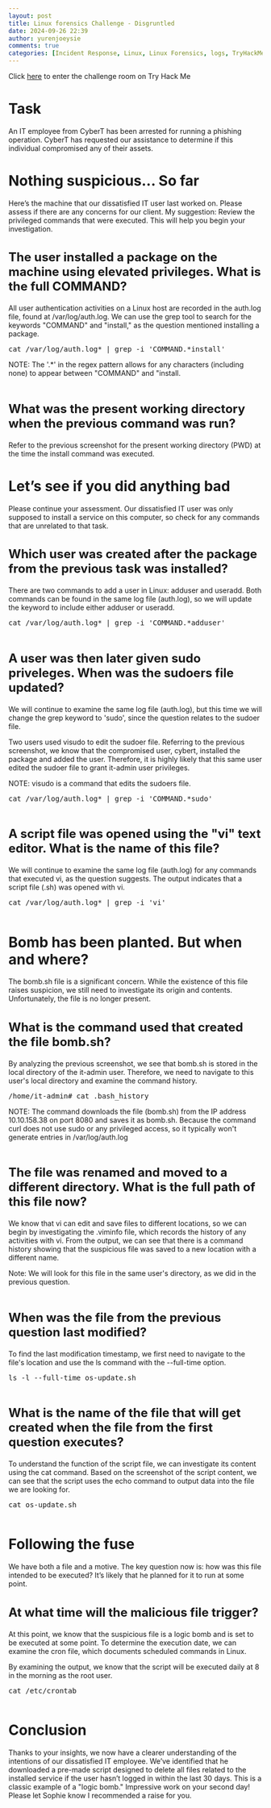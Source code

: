 ```yaml
---
layout: post
title: Linux forensics Challenge - Disgruntled
date: 2024-09-26 22:39
author: yurenjoeysie
comments: true
categories: [Incident Response, Linux, Linux Forensics, logs, TryHackMe Challenge Rooms]
---
```

<!-- wp:paragraph {"fontSize":"small"} -->
<p class="has-small-font-size">Click <a href="https://tryhackme.com/r/room/disgruntled">here</a> to enter the challenge room on Try Hack Me</p>
<!-- /wp:paragraph -->

<!-- wp:heading {"level":1,"fontSize":"large"} -->
<h1 class="wp-block-heading has-large-font-size">Task</h1>
<!-- /wp:heading -->

<!-- wp:paragraph {"align":"justify","fontSize":"small"} -->
<p class="has-text-align-justify has-small-font-size">An IT employee from CyberT has been arrested for running a phishing operation. CyberT has requested our assistance to determine if this individual compromised any of their assets.</p>
<!-- /wp:paragraph -->

<!-- wp:heading {"level":1,"fontSize":"large"} -->
<h1 class="wp-block-heading has-large-font-size">Nothing suspicious... So far</h1>
<!-- /wp:heading -->

<!-- wp:paragraph {"align":"justify","fontSize":"small"} -->
<p class="has-text-align-justify has-small-font-size">Here’s the machine that our dissatisfied IT user last worked on. Please assess if there are any concerns for our client. My suggestion: Review the privileged commands that were executed. This will help you begin your investigation.</p>
<!-- /wp:paragraph -->

<!-- wp:heading {"style":{"typography":{"fontSize":"1.5rem"}}} -->
<h2 class="wp-block-heading" style="font-size:1.5rem"><strong>The user installed a package on the machine using elevated privileges. What is the full COMMAND?</strong></h2>
<!-- /wp:heading -->

<!-- wp:paragraph {"align":"justify","fontSize":"small"} -->
<p class="has-text-align-justify has-small-font-size">All user authentication activities on a Linux host are recorded in the auth.log file, found at /var/log/auth.log. We can use the grep tool to search for the keywords "COMMAND" and "install," as the question mentioned installing a package.</p>
<!-- /wp:paragraph -->

<!-- wp:paragraph {"align":"justify","backgroundColor":"tertiary","fontSize":"small"} -->
<p class="has-text-align-justify has-tertiary-background-color has-background has-small-font-size"><kbd>cat /var/log/auth.log* | grep -i 'COMMAND.*install'</kbd></p>
<!-- /wp:paragraph -->

<!-- wp:paragraph {"align":"justify","backgroundColor":"tertiary","fontSize":"small"} -->
<p class="has-text-align-justify has-tertiary-background-color has-background has-small-font-size">NOTE: The '.*' in the regex pattern allows for any characters (including none) to appear between "COMMAND" and "install.</p>
<!-- /wp:paragraph -->

<!-- wp:image {"id":1999,"sizeSlug":"large","linkDestination":"media"} -->
<figure class="wp-block-image size-large"><a href="https://1earnwithren.wordpress.com/wp-content/uploads/2024/09/image-701.png"><img src="https://1earnwithren.wordpress.com/wp-content/uploads/2024/09/image-701.png?w=1024" alt="" class="wp-image-1999" /></a></figure>
<!-- /wp:image -->

<!-- wp:heading {"style":{"typography":{"fontSize":"1.5rem"}}} -->
<h2 class="wp-block-heading" style="font-size:1.5rem"><strong>What was the present working directory when the previous command was run?</strong></h2>
<!-- /wp:heading -->

<!-- wp:paragraph {"align":"justify","fontSize":"small"} -->
<p class="has-text-align-justify has-small-font-size">Refer to the previous screenshot for the present working directory (PWD) at the time the install command was executed.</p>
<!-- /wp:paragraph -->

<!-- wp:heading {"level":1,"fontSize":"large"} -->
<h1 class="wp-block-heading has-large-font-size">Let’s see if you did anything bad</h1>
<!-- /wp:heading -->

<!-- wp:paragraph {"align":"justify","fontSize":"small"} -->
<p class="has-text-align-justify has-small-font-size">Please continue your assessment. Our dissatisfied IT user was only supposed to install a service on this computer, so check for any commands that are unrelated to that task.</p>
<!-- /wp:paragraph -->

<!-- wp:heading {"style":{"typography":{"fontSize":"1.5rem"}}} -->
<h2 class="wp-block-heading" style="font-size:1.5rem"><strong>Which user was created after the package from the previous task was installed?</strong></h2>
<!-- /wp:heading -->

<!-- wp:paragraph {"align":"justify","fontSize":"small"} -->
<p class="has-text-align-justify has-small-font-size">There are two commands to add a user in Linux: adduser and useradd. Both commands can be found in the same log file (auth.log), so we will update the keyword to include either adduser or useradd.</p>
<!-- /wp:paragraph -->

<!-- wp:paragraph {"align":"justify","backgroundColor":"tertiary","fontSize":"small"} -->
<p class="has-text-align-justify has-tertiary-background-color has-background has-small-font-size"><kbd>cat /var/log/auth.log* | grep -i 'COMMAND.*adduser'</kbd></p>
<!-- /wp:paragraph -->

<!-- wp:image {"id":2002,"sizeSlug":"large","linkDestination":"media"} -->
<figure class="wp-block-image size-large"><a href="https://1earnwithren.wordpress.com/wp-content/uploads/2024/09/image-702.png"><img src="https://1earnwithren.wordpress.com/wp-content/uploads/2024/09/image-702.png?w=1024" alt="" class="wp-image-2002" /></a></figure>
<!-- /wp:image -->

<!-- wp:heading {"style":{"typography":{"fontSize":"1.5rem"}}} -->
<h2 class="wp-block-heading" style="font-size:1.5rem"><strong>A user was then later given sudo priveleges. When was the sudoers file updated?</strong></h2>
<!-- /wp:heading -->

<!-- wp:paragraph {"align":"justify","fontSize":"small"} -->
<p class="has-text-align-justify has-small-font-size">We will continue to examine the same log file (auth.log), but this time we will change the grep keyword to 'sudo', since the question relates to the sudoer file.</p>
<!-- /wp:paragraph -->

<!-- wp:paragraph {"align":"justify","fontSize":"small"} -->
<p class="has-text-align-justify has-small-font-size">Two users used visudo to edit the sudoer file. Referring to the previous screenshot, we know that the compromised user, cybert, installed the package and added the user. Therefore, it is highly likely that this same user edited the sudoer file to grant it-admin user privileges.</p>
<!-- /wp:paragraph -->

<!-- wp:paragraph {"align":"justify","backgroundColor":"tertiary","fontSize":"small"} -->
<p class="has-text-align-justify has-tertiary-background-color has-background has-small-font-size">NOTE: visudo is a command that edits the sudoers file.</p>
<!-- /wp:paragraph -->

<!-- wp:paragraph {"align":"justify","backgroundColor":"tertiary","fontSize":"small"} -->
<p class="has-text-align-justify has-tertiary-background-color has-background has-small-font-size"><kbd>cat /var/log/auth.log* | grep -i 'COMMAND.*sudo'</kbd></p>
<!-- /wp:paragraph -->

<!-- wp:image {"id":2003,"sizeSlug":"large","linkDestination":"media"} -->
<figure class="wp-block-image size-large"><a href="https://1earnwithren.wordpress.com/wp-content/uploads/2024/09/image-703.png"><img src="https://1earnwithren.wordpress.com/wp-content/uploads/2024/09/image-703.png?w=1024" alt="" class="wp-image-2003" /></a></figure>
<!-- /wp:image -->

<!-- wp:heading {"style":{"typography":{"fontSize":"1.5rem"}}} -->
<h2 class="wp-block-heading" style="font-size:1.5rem"><strong>A script file was opened using the "vi" text editor. What is the name of this file?</strong></h2>
<!-- /wp:heading -->

<!-- wp:paragraph {"align":"justify","fontSize":"small"} -->
<p class="has-text-align-justify has-small-font-size">We will continue to examine the same log file (auth.log) for any commands that executed vi, as the question suggests. The output indicates that a script file (.sh) was opened with vi.</p>
<!-- /wp:paragraph -->

<!-- wp:paragraph {"align":"justify","backgroundColor":"tertiary","fontSize":"small"} -->
<p class="has-text-align-justify has-tertiary-background-color has-background has-small-font-size"><kbd>cat /var/log/auth.log* | grep -i 'vi'</kbd></p>
<!-- /wp:paragraph -->

<!-- wp:image {"id":2005,"sizeSlug":"large","linkDestination":"media"} -->
<figure class="wp-block-image size-large"><a href="https://1earnwithren.wordpress.com/wp-content/uploads/2024/09/image-704.png"><img src="https://1earnwithren.wordpress.com/wp-content/uploads/2024/09/image-704.png?w=1024" alt="" class="wp-image-2005" /></a></figure>
<!-- /wp:image -->

<!-- wp:heading {"level":1,"fontSize":"large"} -->
<h1 class="wp-block-heading has-large-font-size">Bomb has been planted. But when and where?</h1>
<!-- /wp:heading -->

<!-- wp:paragraph {"align":"justify","fontSize":"small"} -->
<p class="has-text-align-justify has-small-font-size">The bomb.sh file is a significant concern. While the existence of this file raises suspicion, we still need to investigate its origin and contents. Unfortunately, the file is no longer present.</p>
<!-- /wp:paragraph -->

<!-- wp:heading {"style":{"typography":{"fontSize":"1.5rem"}}} -->
<h2 class="wp-block-heading" style="font-size:1.5rem"><strong>What is the command used that created the file bomb.sh?</strong></h2>
<!-- /wp:heading -->

<!-- wp:paragraph {"align":"justify","fontSize":"small"} -->
<p class="has-text-align-justify has-small-font-size">By analyzing the previous screenshot, we see that bomb.sh is stored in the local directory of the it-admin user. Therefore, we need to navigate to this user's local directory and examine the command history.</p>
<!-- /wp:paragraph -->

<!-- wp:paragraph {"align":"justify","backgroundColor":"tertiary","fontSize":"small"} -->
<p class="has-text-align-justify has-tertiary-background-color has-background has-small-font-size"><kbd>/home/it-admin# cat .bash_history</kbd></p>
<!-- /wp:paragraph -->

<!-- wp:paragraph {"align":"justify","backgroundColor":"tertiary","fontSize":"small"} -->
<p class="has-text-align-justify has-tertiary-background-color has-background has-small-font-size">NOTE: The command downloads the file (bomb.sh) from the IP address 10.10.158.38 on port 8080 and saves it as bomb.sh. Because the command curl does not use sudo or any privileged access, so it typically won't generate entries in /var/log/auth.log</p>
<!-- /wp:paragraph -->

<!-- wp:image {"id":2007,"sizeSlug":"large","linkDestination":"media"} -->
<figure class="wp-block-image size-large"><a href="https://1earnwithren.wordpress.com/wp-content/uploads/2024/09/image-705.png"><img src="https://1earnwithren.wordpress.com/wp-content/uploads/2024/09/image-705.png?w=1024" alt="" class="wp-image-2007" /></a></figure>
<!-- /wp:image -->

<!-- wp:heading {"style":{"typography":{"fontSize":"1.5rem"}}} -->
<h2 class="wp-block-heading" style="font-size:1.5rem"><strong>The file was renamed and moved to a different directory. What is the full path of this file now?</strong></h2>
<!-- /wp:heading -->

<!-- wp:paragraph {"align":"justify","fontSize":"small"} -->
<p class="has-text-align-justify has-small-font-size">We know that vi can edit and save files to different locations, so we can begin by investigating the .viminfo file, which records the history of any activities with vi. From the output, we can see that there is a command history showing that the suspicious file was saved to a new location with a different name.</p>
<!-- /wp:paragraph -->

<!-- wp:paragraph {"align":"justify","backgroundColor":"tertiary","fontSize":"small"} -->
<p class="has-text-align-justify has-tertiary-background-color has-background has-small-font-size">Note: We will look for this file in the same user's directory, as we did in the previous question.</p>
<!-- /wp:paragraph -->

<!-- wp:image {"id":2008,"sizeSlug":"large","linkDestination":"media"} -->
<figure class="wp-block-image size-large"><a href="https://1earnwithren.wordpress.com/wp-content/uploads/2024/09/image-706.png"><img src="https://1earnwithren.wordpress.com/wp-content/uploads/2024/09/image-706.png?w=1024" alt="" class="wp-image-2008" /></a></figure>
<!-- /wp:image -->

<!-- wp:heading {"style":{"typography":{"fontSize":"1.5rem"}}} -->
<h2 class="wp-block-heading" style="font-size:1.5rem"><strong>When was the file from the previous question last modified? </strong></h2>
<!-- /wp:heading -->

<!-- wp:paragraph {"align":"justify","fontSize":"small"} -->
<p class="has-text-align-justify has-small-font-size">To find the last modification timestamp, we first need to navigate to the file's location and use the ls command with the --full-time option.</p>
<!-- /wp:paragraph -->

<!-- wp:paragraph {"align":"justify","backgroundColor":"tertiary","fontSize":"small"} -->
<p class="has-text-align-justify has-tertiary-background-color has-background has-small-font-size"><kbd>ls -l --full-time os-update.sh</kbd></p>
<!-- /wp:paragraph -->

<!-- wp:image {"id":2010,"sizeSlug":"large","linkDestination":"media"} -->
<figure class="wp-block-image size-large"><a href="https://1earnwithren.wordpress.com/wp-content/uploads/2024/09/image-707.png"><img src="https://1earnwithren.wordpress.com/wp-content/uploads/2024/09/image-707.png?w=1024" alt="" class="wp-image-2010" /></a></figure>
<!-- /wp:image -->

<!-- wp:heading {"style":{"typography":{"fontSize":"1.5rem"}}} -->
<h2 class="wp-block-heading" style="font-size:1.5rem"><strong>What is the name of the file that will get created when the file from the first question executes?</strong></h2>
<!-- /wp:heading -->

<!-- wp:paragraph {"align":"justify","fontSize":"small"} -->
<p class="has-text-align-justify has-small-font-size">To understand the function of the script file, we can investigate its content using the cat command. Based on the screenshot of the script content, we can see that the script uses the echo command to output data into the file we are looking for.</p>
<!-- /wp:paragraph -->

<!-- wp:paragraph {"align":"justify","backgroundColor":"tertiary","fontSize":"small"} -->
<p class="has-text-align-justify has-tertiary-background-color has-background has-small-font-size"><kbd>cat os-update.sh</kbd></p>
<!-- /wp:paragraph -->

<!-- wp:image {"id":2011,"sizeSlug":"large","linkDestination":"media"} -->
<figure class="wp-block-image size-large"><a href="https://1earnwithren.wordpress.com/wp-content/uploads/2024/09/image-708.png"><img src="https://1earnwithren.wordpress.com/wp-content/uploads/2024/09/image-708.png?w=1024" alt="" class="wp-image-2011" /></a></figure>
<!-- /wp:image -->

<!-- wp:heading {"level":1,"fontSize":"large"} -->
<h1 class="wp-block-heading has-large-font-size">Following the fuse</h1>
<!-- /wp:heading -->

<!-- wp:paragraph {"align":"justify","fontSize":"small"} -->
<p class="has-text-align-justify has-small-font-size">We have both a file and a motive. The key question now is: how was this file intended to be executed? It’s likely that he planned for it to run at some point.</p>
<!-- /wp:paragraph -->

<!-- wp:heading {"style":{"typography":{"fontSize":"1.5rem"}}} -->
<h2 class="wp-block-heading" style="font-size:1.5rem"><strong>At what time will the malicious file trigger?</strong></h2>
<!-- /wp:heading -->

<!-- wp:paragraph {"align":"justify","fontSize":"small"} -->
<p class="has-text-align-justify has-small-font-size">At this point, we know that the suspicious file is a logic bomb and is set to be executed at some point. To determine the execution date, we can examine the cron file, which documents scheduled commands in Linux.</p>
<!-- /wp:paragraph -->

<!-- wp:paragraph {"align":"justify","fontSize":"small"} -->
<p class="has-text-align-justify has-small-font-size">By examining the output, we know that the script will be executed daily at 8 in the morning as the root user.</p>
<!-- /wp:paragraph -->

<!-- wp:paragraph {"align":"justify","backgroundColor":"tertiary","fontSize":"small"} -->
<p class="has-text-align-justify has-tertiary-background-color has-background has-small-font-size"><kbd>cat /etc/crontab</kbd></p>
<!-- /wp:paragraph -->

<!-- wp:image {"id":2013,"sizeSlug":"large","linkDestination":"none"} -->
<figure class="wp-block-image size-large"><img src="https://1earnwithren.wordpress.com/wp-content/uploads/2024/09/image-709.png?w=1024" alt="" class="wp-image-2013" /></figure>
<!-- /wp:image -->

<!-- wp:heading {"level":1,"fontSize":"large"} -->
<h1 class="wp-block-heading has-large-font-size">Conclusion</h1>
<!-- /wp:heading -->

<!-- wp:paragraph {"align":"justify","fontSize":"small"} -->
<p class="has-text-align-justify has-small-font-size">Thanks to your insights, we now have a clearer understanding of the intentions of our dissatisfied IT employee. We’ve identified that he downloaded a pre-made script designed to delete all files related to the installed service if the user hasn’t logged in within the last 30 days. This is a classic example of a "logic bomb." Impressive work on your second day! Please let Sophie know I recommended a raise for you.</p>
<!-- /wp:paragraph -->

